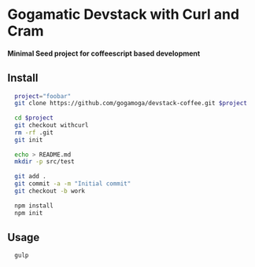 Gogamatic Devstack with Curl and Cram
=====================================

#### Minimal Seed project for coffeescript based development

Install
-------

```bash    
  project="foobar"
  git clone https://github.com/gogamoga/devstack-coffee.git $project
  
  cd $project
  git checkout withcurl    
  rm -rf .git
  git init
  
  echo > README.md    
  mkdir -p src/test    
  
  git add .
  git commit -a -m "Initial commit"    
  git checkout -b work
  
  npm install    
  npm init
```

Usage
-----

```bash
  gulp
```

